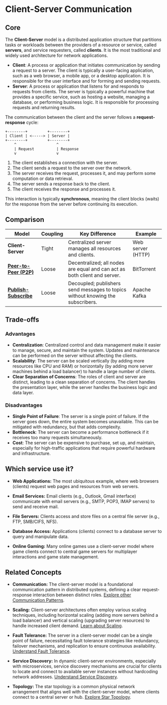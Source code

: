 # Client-Server Communication

## Core

The **Client-Server** model is a distributed application structure that partitions tasks or workloads between the providers of a resource or service, called **servers**, and service requesters, called **clients**. It is the most traditional and widely used architecture for network applications.

-   **Client**: A process or application that initiates communication by sending a request to a server. The client is typically a user-facing application, such as a web browser, a mobile app, or a desktop application. It is responsible for the user interface and for forming and sending requests.
-   **Server**: A process or application that listens for and responds to requests from clients. The server is typically a powerful machine that provides a specific service, such as hosting a website, managing a database, or performing business logic. It is responsible for processing requests and returning results.

The communication between the client and the server follows a **request-response** cycle:

```
+--------+         +--------+
| Client | <-----> | Server |
+--------+         +--------+
    ^                  ^
    | Request          | Response
    v                  v
```

1.  The client establishes a connection with the server.
2.  The client sends a request to the server over the network.
3.  The server receives the request, processes it, and may perform some computation or data retrieval.
4.  The server sends a response back to the client.
5.  The client receives the response and processes it.

This interaction is typically **synchronous**, meaning the client blocks (waits) for the response from the server before continuing its execution.

## Comparison

| Model | Coupling | Key Difference | Example |
|---|---|---|---|
| **Client-Server** | Tight | Centralized server manages all resources and clients. | Web server (HTTP) |
| **[Peer-to-Peer (P2P)](../p2p)** | Loose | Decentralized; all nodes are equal and can act as both client and server. | BitTorrent |
| **[Publish-Subscribe](../pubsub)** | Loose | Decoupled; publishers send messages to topics without knowing the subscribers. | Apache Kafka |

## Trade-offs

### Advantages

-   **Centralization**: Centralized control and data management make it easier to manage, secure, and maintain the system. Updates and maintenance can be performed on the server without affecting the clients.
-   **Scalability**: The server can be scaled vertically (by adding more resources like CPU and RAM) or horizontally (by adding more server machines behind a load balancer) to handle a large number of clients.
-   **Clear Separation of Concerns**: The roles of client and server are distinct, leading to a clean separation of concerns. The client handles the presentation layer, while the server handles the business logic and data layer.

### Disadvantages

-   **Single Point of Failure**: The server is a single point of failure. If the server goes down, the entire system becomes unavailable. This can be mitigated with redundancy, but that adds complexity.
-   **Bottleneck**: The server can become a performance bottleneck if it receives too many requests simultaneously.
-   **Cost**: The server can be expensive to purchase, set up, and maintain, especially for high-traffic applications that require powerful hardware and infrastructure.

## Which service use it?



-   **Web Applications:** The most ubiquitous example, where web browsers (clients) request web pages and resources from web servers.

-   **Email Services:** Email clients (e.g., Outlook, Gmail interface) communicate with email servers (e.g., SMTP, POP3, IMAP servers) to send and receive mail.

-   **File Servers:** Clients access and store files on a central file server (e.g., FTP, SMB/CIFS, NFS).

-   **Database Access:** Applications (clients) connect to a database server to query and manipulate data.

-   **Online Gaming:** Many online games use a client-server model where game clients connect to central game servers for multiplayer interactions and game state management.

## Related Concepts

-   **Communication:** The client-server model is a foundational communication pattern in distributed systems, defining a clear request-response interaction between distinct roles. [Explore other Communication Patterns](../README.md).

-   **Scaling:** Client-server architectures often employ various scaling techniques, including horizontal scaling (adding more servers behind a load balancer) and vertical scaling (upgrading server resources) to handle increased client demand. [Learn about Scaling](../../scaling/README.md).

-   **Fault Tolerance:** The server in a client-server model can be a single point of failure, necessitating fault tolerance strategies like redundancy, failover mechanisms, and replication to ensure continuous availability. [Understand Fault Tolerance](../../fault-tolerance/README.md).

-   **Service Discovery:** In dynamic client-server environments, especially with microservices, service discovery mechanisms are crucial for clients to locate and connect to available server instances without hardcoding network addresses. [Understand Service Discovery](../../service-discovery/README.md).

-   **Topology:** The star topology is a common physical network arrangement that aligns well with the client-server model, where clients connect to a central server or hub. [Explore Star Topology](../../topology/star/README.md).
